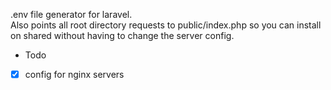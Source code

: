 <p>
    .env file generator for laravel. <br>
    Also points all root directory requests to public/index.php so you can install on shared  without having to change the server config.
</p>

- Todo

- [x] config for nginx servers